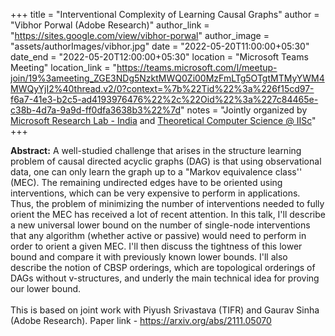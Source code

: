 +++
title = "Interventional Complexity of Learning Causal Graphs"
author = "Vibhor Porwal (Adobe Research)"
author_link = "https://sites.google.com/view/vibhor-porwal"
author_image = "assets/authorImages/vibhor.jpg"
date = "2022-05-20T11:00:00+05:30"
date_end = "2022-05-20T12:00:00+05:30"
location = "Microsoft Teams Meeting"
location_link = "https://teams.microsoft.com/l/meetup-join/19%3ameeting_ZGE3NDg5NzktMWQ0Zi00MzFmLTg5OTgtMTMyYWM4MWQyYjI2%40thread.v2/0?context=%7b%22Tid%22%3a%226f15cd97-f6a7-41e3-b2c5-ad4193976476%22%2c%22Oid%22%3a%227c84465e-c38b-4d7a-9a9d-ff0dfa3638b3%22%7d"
notes = "Jointly organized by <a href = "https://www.microsoft.com/en-us/research/lab/microsoft-research-india/" target= "_blank">Microsoft Research Lab - India</a> and <a href='https://www.csa.iisc.ac.in/theoretical-computer-science/' target= "_blank">Theoretical Computer Science @ IISc</a>"
+++

<b>Abstract:</b> A well-studied challenge that arises in the structure learning problem of causal directed acyclic
graphs (DAG) is that using observational data, one can only learn the graph up to a "Markov equivalence class'' (MEC).
The remaining undirected edges have to be oriented using interventions, which can be very expensive to perform in
applications. Thus, the problem of minimizing the number of interventions needed to fully orient the MEC has received
a lot of recent attention. In this talk, I'll describe a new universal lower bound on the number of single-node
interventions that any algorithm (whether active or passive) would need to perform in order to orient a given MEC.
I'll then discuss the tightness of this lower bound and compare it with previously known lower bounds. I'll also
describe the notion of CBSP orderings, which are topological orderings of DAGs without v-structures, and underly the
main technical idea for proving our lower bound.
<br><br>
This is based on joint work with Piyush Srivastava (TIFR) and Gaurav Sinha (Adobe Research).
Paper link - <a href='https://arxiv.org/abs/2111.05070'>https://arxiv.org/abs/2111.05070</a>